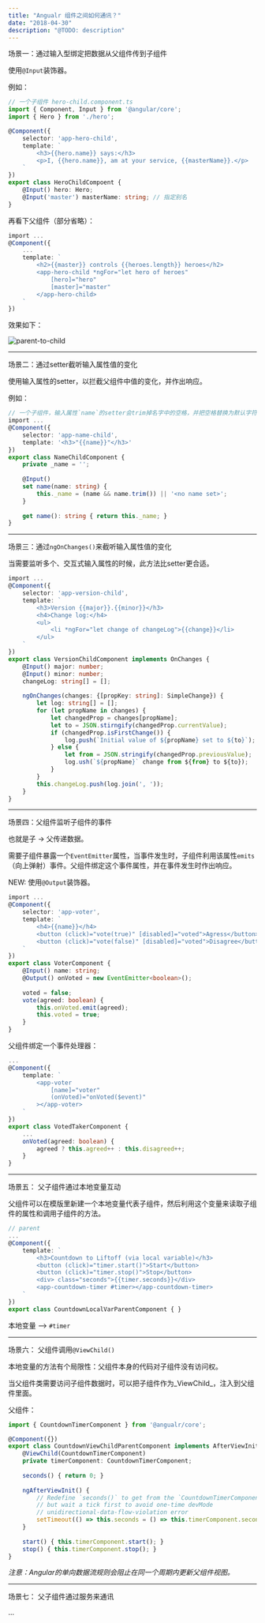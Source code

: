 ```yaml
---
title: "Angualr 组件之间如何通讯？"
date: "2018-04-30"
description: "@TODO: description"
---
```


场景一：通过输入型绑定把数据从父组件传到子组件

使用`@Input`装饰器。

例如：

```ts
// 一个子组件 hero-child.component.ts
import { Component, Input } from '@angular/core';
import { Hero } from './hero';

@Component({
    selector: 'app-hero-child',
    template: `
    	<h3>{{hero.name}} says:</h3>
    	<p>I, {{hero.name}}, am at your service, {{masterName}}.</p>
    `
})
export class HeroChildCompoent {
    @Input() hero: Hero;
    @Input('master') masterName: string; // 指定别名
}
```

再看下父组件（部分省略）：

```ts
import ...
@Component({
    ...
    template: `
    	<h2>{{master}} controls {{heroes.length}} heroes</h2>
    	<app-hero-child *ngFor="let hero of heroes"
    		[hero]="hero"
    		[master]="master"
    	</app-hero-child>
    `
})
```

效果如下：

![parent-to-child](https://user-images.githubusercontent.com/30484000/37081541-b5fc6aa8-2224-11e8-87bf-2170d6fadbd0.png)

---

场景二：通过setter截听输入属性值的变化

使用输入属性的setter，以拦截父组件中值的变化，并作出响应。

例如：

```ts
// 一个子组件，输入属性`name`的setter会trim掉名字中的空格，并把空格替换为默认字符串
import ...
@Component({
    selector: 'app-name-child',
    template: '<h3>"{{name}}"</h3>'
})
export class NameChildComponent {
    private _name = '';
    
    @Input()
    set name(name: string) {
        this._name = (name && name.trim()) || '<no name set>';
    }
    
    get name(): string { return this._name; }
}
```

---

场景三：通过`ngOnChanges()`来截听输入属性值的变化

当需要监听多个、交互式输入属性的时候，此方法比setter更合适。

```ts
import ...
@Component({
    selector: 'app-version-child',
    template: `
        <h3>Version {{major}}.{{minor}}</h3>
    	<h4>Change log:</h4>
	    <ul>
			<li *ngFor="let change of changeLog">{{change}}</li>
	    </ul>
    `
})
export class VersionChildComponent implements OnChanges {
    @Input() major: number;
    @Input() minor: number;
    changeLog: string[] = [];
    
    ngOnChanges(changes: {[propKey: string]: SimpleChange}) {
        let log: string[] = [];
        for (let propName in changes) {
            let changedProp = changes[propName];
            let to = JSON.stirngify(changedProp.currentValue);
            if (changedProp.isFirstChange()) {
                log.push(`Initial value of ${propName} set to ${to}`);
            } else {
                let from = JSON.stringify(changedProp.previousValue);
                log.ush(`${propName}` change from ${from} to ${to});
            }
        }
        this.changeLog.push(log.join(', '));
    }
}
```

---

场景四：父组件监听子组件的事件

也就是子 -> 父传递数据。

需要子组件暴露一个`EventEmitter`属性，当事件发生时，子组件利用该属性`emits`（向上弹射）事件。父组件绑定这个事件属性，并在事件发生时作出响应。

NEW: 使用`@Output`装饰器。

```ts
import ...
@Component({
    selector: 'app-voter',
    template: `
    	<h4>{{name}}</h4>
    	<button (click)="vote(true)" [disabled]="voted">Agress</button>
		<button (click)="vote(false)" [disabled]="voted">Disagree</button>
    `
})
export class VoterComponent {
	@Input() name: string;
	@Output() onVoted = new EventEmitter<boolean>();
	
	voted = false;
	vote(agreed: boolean) {
        this.onVoted.emit(agreed);
        this.voted = true;
	}
}
```

父组件绑定一个事件处理器：

```ts
...
@Component({
    template: `
    	<app-voter
    		[name]="voter"
    		(onVoted)="onVoted($event)"
    	></app-voter>
    `
})
export class VotedTakerComponent {
    ...
    onVoted(agreed: boolean) {
        agreed ? this.agreed++ : this.disagreed++;
    }
}
```

---

场景五： 父子组件通过本地变量互动

父组件可以在模版里新建一个本地变量代表子组件，然后利用这个变量来读取子组件的属性和调用子组件的方法。

```ts
// parent
...
@Component({
    template: `
    	<h3>Countdown to Liftoff (via local variable)</h3>
    	<button (click)="timer.start()">Start</button>
    	<button (click)="timer.stop()">Stop</button>
    	<div> class="seconds">{{timer.seconds}}</div>
    	<app-countdown-timer #timer></app-countdown-timer>
    `
})
export class CountdownLocalVarParentComponent { }
```

本地变量 —> `#timer`

---

场景六： 父组件调用`@ViewChild()`

本地变量的方法有个局限性：父组件本身的代码对子组件没有访问权。

当父组件类需要访问子组件数据时，可以把子组件作为_ViewChild_，注入到父组件里面。

父组件：

```ts
import { CountdownTimerComponent } from '@angualr/core';

@Component({})
export class CountdownViewChildParentComponent implements AfterViewInit {
    @ViewChild(CountdownTimerComponent)
    private timerComponent: CountdownTimerComponent;
    
    seconds() { return 0; }
    
    ngAfterViewInit() {
        // Redefine `seconds()` to get from the `CountdownTimerComponent.seconds` ...
        // but wait a tick first to avoid one-time devMode
        // unidirectional-data-flow-violation error
        setTimeout(() => this.seconds = () => this.timerComponent.seconds, 0);
    }
    
    start() { this.timerComponent.start(); }
    stop() { this.timerComponent.stop(); }
}
```

_注意：Angular的单向数据流规则会阻止在同一个周期内更新父组件视图。_

---

场景七： 父子组件通过服务来通讯

...